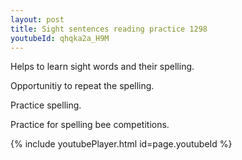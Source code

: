 ```yaml
---
layout: post
title: Sight sentences reading practice 1298
youtubeId: qhqka2a_H9M
---
```

 
 
Helps to learn sight words and their spelling.

Opportunitiy to repeat the spelling. 

Practice spelling. 
 
Practice for spelling bee competitions. 
 
{% include youtubePlayer.html id=page.youtubeId %}
 
 
